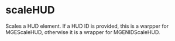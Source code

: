 # scaleHUD

Scales a HUD element. If a HUD ID is provided, this is a warpper for MGEScaleHUD, otherwise it is a wrapper for MGENIDScaleHUD.
